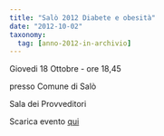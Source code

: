 ```yaml
---
title: "Salò 2012 Diabete e obesità"
date: "2012-10-02"
taxonomy: 
  tag: [anno-2012-in-archivio]
---
```


Giovedi 18 Ottobre - ore 18,45

presso Comune di Salò

Sala dei Provveditori

Scarica evento [qui](http://198.211.122.197/diabetwp/wordpress/wp-content/uploads/2012/10/salo-2012.pdf)
